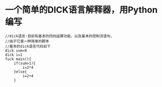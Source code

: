 # 一个简单的DICK语言解释器，用Python编写

```dick
//dick语言:目前有基本的四则运算功能，以及基本的控制流语句，
//由于它是一种简单的脚本
//基本的dick语言代码如下
dick sum=0
dick i=1
fuck main(){
    if(sum>1){
        i=2*4
    }else{
        i=2+4
    }

```
